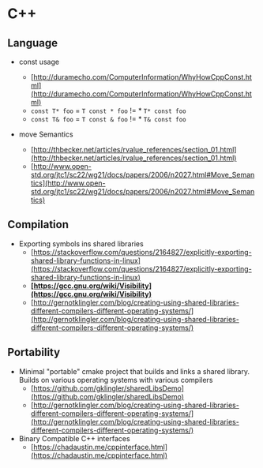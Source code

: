 # C++

## Language

* const usage
	* [http://duramecho.com/ComputerInformation/WhyHowCppConst.html](http://duramecho.com/ComputerInformation/WhyHowCppConst.html)
	* `const T* foo` = `T const * foo` != * `T* const foo`
	* `const T& foo` = `T const & foo` != * `T& const foo`


* move Semantics
	* [http://thbecker.net/articles/rvalue_references/section_01.html](http://thbecker.net/articles/rvalue_references/section_01.html)
	* [http://www.open-std.org/jtc1/sc22/wg21/docs/papers/2006/n2027.html#Move_Semantics](http://www.open-std.org/jtc1/sc22/wg21/docs/papers/2006/n2027.html#Move_Semantics)


## Compilation

* Exporting symbols ins shared libraries
	* [https://stackoverflow.com/questions/2164827/explicitly-exporting-shared-library-functions-in-linux](https://stackoverflow.com/questions/2164827/explicitly-exporting-shared-library-functions-in-linux)
	* **[https://gcc.gnu.org/wiki/Visibility](https://gcc.gnu.org/wiki/Visibility)**
	* [http://gernotklingler.com/blog/creating-using-shared-libraries-different-compilers-different-operating-systems/](http://gernotklingler.com/blog/creating-using-shared-libraries-different-compilers-different-operating-systems/)

## Portability

* Minimal "portable" cmake project that builds and links a shared library. Builds on various operating systems with various compilers
	* [https://github.com/gklingler/sharedLibsDemo](https://github.com/gklingler/sharedLibsDemo)
	* [http://gernotklingler.com/blog/creating-using-shared-libraries-different-compilers-different-operating-systems/](http://gernotklingler.com/blog/creating-using-shared-libraries-different-compilers-different-operating-systems/)
* Binary Compatible C++ interfaces
	* [https://chadaustin.me/cppinterface.html](https://chadaustin.me/cppinterface.html)
